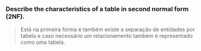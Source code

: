 ### Describe the characteristics of a table in second normal form (2NF).

> Está na primeira forma e também existe a separação de entidades por tabela e caso necessário um
> relacionamento também é representado como uma tabela. 

